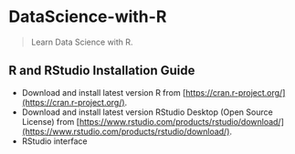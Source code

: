 # DataScience-with-R
> Learn Data Science with R.

## R and RStudio Installation Guide
-	Download and install latest version R from [https://cran.r-project.org/](https://cran.r-project.org/).
-	Download and install latest version RStudio Desktop (Open Source License) from [https://www.rstudio.com/products/rstudio/download/](https://www.rstudio.com/products/rstudio/download/).
-	RStudio interface
